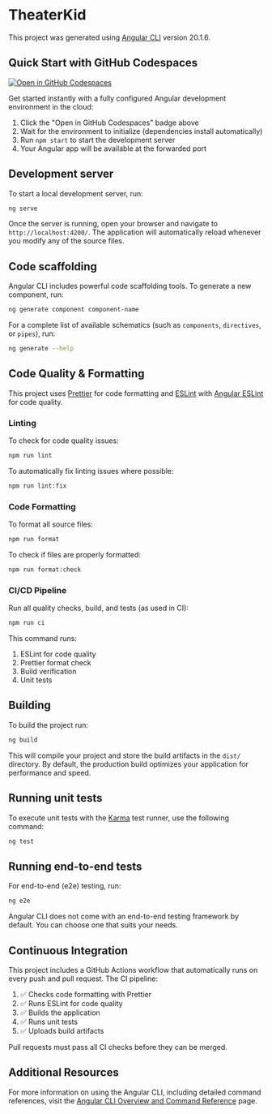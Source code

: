# TheaterKid

This project was generated using [Angular CLI](https://github.com/angular/angular-cli) version 20.1.6.

## Quick Start with GitHub Codespaces

[![Open in GitHub Codespaces](https://github.com/codespaces/badge.svg)](https://codespaces.new/cerealean/theater-kid)

Get started instantly with a fully configured Angular development environment in the cloud:

1. Click the "Open in GitHub Codespaces" badge above
2. Wait for the environment to initialize (dependencies install automatically)
3. Run `npm start` to start the development server
4. Your Angular app will be available at the forwarded port

## Development server

To start a local development server, run:

```bash
ng serve
```

Once the server is running, open your browser and navigate to `http://localhost:4200/`. The application will automatically reload whenever you modify any of the source files.

## Code scaffolding

Angular CLI includes powerful code scaffolding tools. To generate a new component, run:

```bash
ng generate component component-name
```

For a complete list of available schematics (such as `components`, `directives`, or `pipes`), run:

```bash
ng generate --help
```

## Code Quality & Formatting

This project uses [Prettier](https://prettier.io/) for code formatting and [ESLint](https://eslint.org/) with [Angular ESLint](https://github.com/angular-eslint/angular-eslint) for code quality.

### Linting

To check for code quality issues:

```bash
npm run lint
```

To automatically fix linting issues where possible:

```bash
npm run lint:fix
```

### Code Formatting

To format all source files:

```bash
npm run format
```

To check if files are properly formatted:

```bash
npm run format:check
```

### CI/CD Pipeline

Run all quality checks, build, and tests (as used in CI):

```bash
npm run ci
```

This command runs:
1. ESLint for code quality
2. Prettier format check
3. Build verification
4. Unit tests

## Building

To build the project run:

```bash
ng build
```

This will compile your project and store the build artifacts in the `dist/` directory. By default, the production build optimizes your application for performance and speed.

## Running unit tests

To execute unit tests with the [Karma](https://karma-runner.github.io) test runner, use the following command:

```bash
ng test
```

## Running end-to-end tests

For end-to-end (e2e) testing, run:

```bash
ng e2e
```

Angular CLI does not come with an end-to-end testing framework by default. You can choose one that suits your needs.

## Continuous Integration

This project includes a GitHub Actions workflow that automatically runs on every push and pull request. The CI pipeline:

1. ✅ Checks code formatting with Prettier
2. ✅ Runs ESLint for code quality
3. ✅ Builds the application
4. ✅ Runs unit tests
5. ✅ Uploads build artifacts

Pull requests must pass all CI checks before they can be merged.

## Additional Resources

For more information on using the Angular CLI, including detailed command references, visit the [Angular CLI Overview and Command Reference](https://angular.dev/tools/cli) page.
